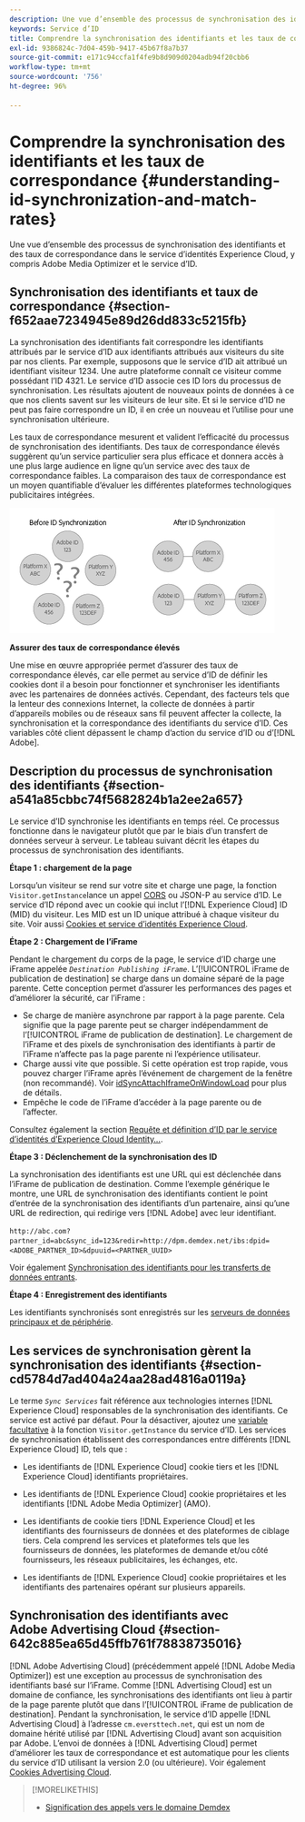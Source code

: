 ```yaml
---
description: Une vue d’ensemble des processus de synchronisation des identifiants et des taux de correspondance dans le service d’identités Experience Cloud, y compris Adobe Media Optimizer et le service d’ID.
keywords: Service d’ID
title: Comprendre la synchronisation des identifiants et les taux de correspondance
exl-id: 9386824c-7d04-459b-9417-45b67f8a7b37
source-git-commit: e171c94ccfa1f4fe9b8d909d0204adb94f20cbb6
workflow-type: tm+mt
source-wordcount: '756'
ht-degree: 96%

---
```


# Comprendre la synchronisation des identifiants et les taux de correspondance {#understanding-id-synchronization-and-match-rates}

Une vue d’ensemble des processus de synchronisation des identifiants et des taux de correspondance dans le service d’identités Experience Cloud, y compris Adobe Media Optimizer et le service d’ID.

## Synchronisation des identifiants et taux de correspondance {#section-f652aae7234945e89d26dd833c5215fb}

La synchronisation des identifiants fait correspondre les identifiants attribués par le service d’ID aux identifiants attribués aux visiteurs du site par nos clients. Par exemple, supposons que le service d’ID ait attribué un identifiant visiteur 1234. Une autre plateforme connaît ce visiteur comme possédant l’ID 4321. Le service d’ID associe ces ID lors du processus de synchronisation. Les résultats ajoutent de nouveaux points de données à ce que nos clients savent sur les visiteurs de leur site. Et si le service d’ID ne peut pas faire correspondre un ID, il en crée un nouveau et l’utilise pour une synchronisation ultérieure.

Les taux de correspondance mesurent et valident l’efficacité du processus de synchronisation des identifiants. Des taux de correspondance élevés suggèrent qu’un service particulier sera plus efficace et donnera accès à une plus large audience en ligne qu’un service avec des taux de correspondance faibles. La comparaison des taux de correspondance est un moyen quantifiable d’évaluer les différentes plateformes technologiques publicitaires intégrées.

![](assets/idsync2.png)

**Assurer des taux de correspondance élevés**

Une mise en œuvre appropriée permet d’assurer des taux de correspondance élevés, car elle permet au service d’ID de définir les cookies dont il a besoin pour fonctionner et synchroniser les identifiants avec les partenaires de données activés. Cependant, des facteurs tels que la lenteur des connexions Internet, la collecte de données à partir d’appareils mobiles ou de réseaux sans fil peuvent affecter la collecte, la synchronisation et la correspondance des identifiants du service d’ID. Ces variables côté client dépassent le champ d’action du service d’ID ou d’[!DNL Adobe].

## Description du processus de synchronisation des identifiants {#section-a541a85cbbc74f5682824b1a2ee2a657}

Le service d’ID synchronise les identifiants en temps réel. Ce processus fonctionne dans le navigateur plutôt que par le biais d’un transfert de données serveur à serveur. Le tableau suivant décrit les étapes du processus de synchronisation des identifiants.

**Étape 1 : chargement de la page**

Lorsqu’un visiteur se rend sur votre site et charge une page, la fonction `Visitor.getInstance`lance un appel [CORS](../reference/cors.md#concept-6c280446990d46d88ba9da15d2dcc758) ou JSON-P au service d’ID. Le service d’ID répond avec un cookie qui inclut l’[!DNL Experience Cloud] ID (MID) du visiteur. Les MID est un ID unique attribué à chaque visiteur du site. Voir aussi [Cookies et service d’identités Experience Cloud](../introduction/cookies.md).

**Étape 2 : Chargement de l’iFrame**

Pendant le chargement du corps de la page, le service d’ID charge une iFrame appelée *`Destination Publishing iFrame`*. L’[!UICONTROL iFrame de publication de destination] se charge dans un domaine séparé de la page parente. Cette conception permet d’assurer les performances des pages et d’améliorer la sécurité, car l’iFrame :

* Se charge de manière asynchrone par rapport à la page parente. Cela signifie que la page parente peut se charger indépendamment de l’[!UICONTROL iFrame de publication de destination]. Le chargement de l’iFrame et des pixels de synchronisation des identifiants à partir de l’iFrame n’affecte pas la page parente ni l’expérience utilisateur.
* Charge aussi vite que possible. Si cette opération est trop rapide, vous pouvez charger l’iFrame après l’événement de chargement de la fenêtre (non recommandé). Voir [idSyncAttachIframeOnWindowLoad](../library/function-vars/idsyncattachiframeonwindowload.md#reference-b86b7112e0814a4c82c4e24c158508f4) pour plus de détails.
* Empêche le code de l’iFrame d’accéder à la page parente ou de l’affecter.

Consultez également la section [Requête et définition d’ID par le service d’identités d’Experience Cloud Identity…](../introduction/id-request.md#concept-2caacebb1d244402816760e9b8bcef6a).

**Étape 3 : Déclenchement de la synchronisation des ID**

La synchronisation des identifiants est une URL qui est déclenchée dans l’iFrame de publication de destination. Comme l’exemple générique le montre, une URL de synchronisation des identifiants contient le point d’entrée de la synchronisation des identifiants d’un partenaire, ainsi qu’une URL de redirection, qui redirige vers [!DNL Adobe] avec leur identifiant.

`http://abc.com?partner_id=abc&sync_id=123&redir=http://dpm.demdex.net/ibs:dpid=<ADOBE_PARTNER_ID>&dpuuid=<PARTNER_UUID>`

Voir également [Synchronisation des identifiants pour les transferts de données entrants](https://experienceleague.adobe.com/docs/audience-manager/user-guide/implementation-integration-guides/sending-audience-data/batch-data-transfer-process/id-sync-http.html?lang=fr).

**Étape 4 : Enregistrement des identifiants**

Les identifiants synchronisés sont enregistrés sur les [serveurs de données principaux et de périphérie](https://experienceleague.adobe.com/docs/audience-manager/user-guide/reference/system-components/components-edge.html?lang=fr).

## Les services de synchronisation gèrent la synchronisation des identifiants {#section-cd5784d7ad404a24aa28ad4816a0119a}

Le terme *`Sync Services`* fait référence aux technologies internes [!DNL Experience Cloud] responsables de la synchronisation des identifiants. Ce service est activé par défaut. Pour la désactiver, ajoutez une [variable facultative](../library/function-vars/disableidsync.md#reference-589d6b489ac64eddb5a7ff758945e414) à la fonction `Visitor.getInstance` du service d’ID. Les services de synchronisation établissent des correspondances entre différents [!DNL Experience Cloud] ID, tels que :

* Les identifiants de [!DNL Experience Cloud] cookie tiers et les [!DNL Experience Cloud] identifiants propriétaires.

* Les identifiants de [!DNL Experience Cloud] cookie propriétaires et les identifiants [!DNL Adobe Media Optimizer] (AMO).

* Les identifiants de cookie tiers [!DNL Experience Cloud] et les identifiants des fournisseurs de données et des plateformes de ciblage tiers. Cela comprend les services et plateformes tels que les fournisseurs de données, les plateformes de demande et/ou côté fournisseurs, les réseaux publicitaires, les échanges, etc.
* Les identifiants de [!DNL Experience Cloud] cookie propriétaires et les identifiants des partenaires opérant sur plusieurs appareils.

## Synchronisation des identifiants avec Adobe Advertising Cloud {#section-642c885ea65d45ffb761f78838735016}

[!DNL Adobe Advertising Cloud] (précédemment appelé [!DNL Adobe Media Optimizer]) est une exception au processus de synchronisation des identifiants basé sur l’iFrame. Comme [!DNL Advertising Cloud] est un domaine de confiance, les synchronisations des identifiants ont lieu à partir de la page parente plutôt que dans l’[!UICONTROL iFrame de publication de destination]. Pendant la synchronisation, le service d’ID appelle [!DNL Advertising Cloud] à l’adresse `cm.eversttech.net`, qui est un nom de domaine hérité utilisé par [!DNL Advertising Cloud] avant son acquisition par Adobe. L’envoi de données à [!DNL Advertising Cloud] permet d’améliorer les taux de correspondance et est automatique pour les clients du service d’ID utilisant la version 2.0 (ou ultérieure). Voir également [Cookies Advertising Cloud](https://experienceleague.adobe.com/docs/core-services/interface/administration/ec-cookies/cookies-advertising-cloud.html?lang=fr).

>[!MORELIKETHIS]
>
>* [Signification des appels vers le domaine Demdex](https://experienceleague.adobe.com/docs/audience-manager/user-guide/reference/demdex-calls.html?lang=fr)
